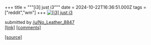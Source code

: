 +++
title = """[i3] just i3"""
date = 2024-10-22T16:36:51.000Z
tags = ["reddit","wm"]
+++
[![[i3] just i3](https://preview.redd.it/c89vhm7d5cwd1.png?width=640&crop=smart&auto=webp&s=5a7f28e8f205fbd66e20793800d2ab1a1af42198 "[i3] just i3")](https://www.reddit.com/r/unixporn/comments/1g9mjyf/i3_just_i3/)

submitted by [/u/No\_Leather\_8847](https://www.reddit.com/user/No_Leather_8847)  
[\[link\]](https://i.redd.it/c89vhm7d5cwd1.png) [\[comments\]](https://www.reddit.com/r/unixporn/comments/1g9mjyf/i3_just_i3/)

[[source]](https://www.reddit.com/r/unixporn/comments/1g9mjyf/i3_just_i3/)
